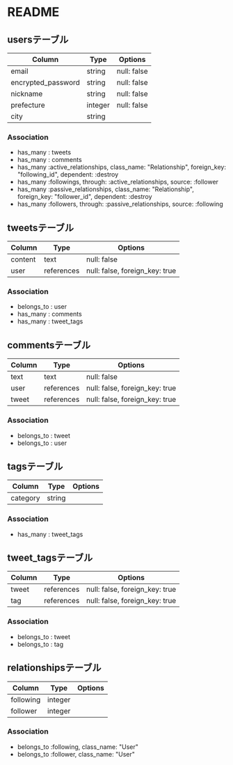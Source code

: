 # README

## usersテーブル

| Column             | Type       | Options       |
| ------------------ | ---------- | ------------- |
| email              | string     | null: false   |
| encrypted_password | string     | null: false   |
| nickname           | string     | null: false   |
| prefecture         | integer    | null: false   |
| city               | string     |               |


### Association
- has_many : tweets
- has_many : comments
- has_many :active_relationships, class_name: "Relationship", foreign_key: "following_id", dependent: :destroy
- has_many :followings, through: :active_relationships, source: :follower
- has_many :passive_relationships, class_name: "Relationship", foreign_key: "follower_id", dependent: :destroy
- has_many :followers, through: :passive_relationships, source: :following 



## tweetsテーブル

| Column             | Type       | Options                          |
| ------------------ | ---------- | -------------------------------- |
| content            | text       | null: false                      |
| user               | references | null: false, foreign_key: true   |

### Association
- belongs_to : user
- has_many   : comments
- has_many   : tweet_tags




## commentsテーブル

| Column             | Type       | Options                         |
| ------------------ | ---------- | ------------------------------  |
| text               | text       | null: false                     |
| user               | references | null: false, foreign_key: true  |
| tweet              | references | null: false, foreign_key: true  |

### Association
- belongs_to : tweet
- belongs_to : user


## tagsテーブル

| Column             | Type       | Options       |
| ------------------ | ---------- | ------------- |
| category           | string     |               |

### Association
- has_many : tweet_tags



## tweet_tagsテーブル

| Column             | Type       | Options                          |
| ------------------ | ---------- | -------------------------------- |
| tweet              | references | null: false, foreign_key: true   |
| tag                | references | null: false, foreign_key: true   |

### Association
- belongs_to : tweet
- belongs_to : tag


## relationshipsテーブル

| Column             | Type       | Options                                     |
| ------------------ | ---------- | ------------------------------------------- |
| following          | integer    |                                             |
| follower           | integer    |                                             |

### Association
- belongs_to :following, class_name: "User"
- belongs_to :follower, class_name: "User"










